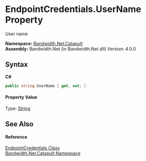 ﻿# EndpointCredentials.UserName Property 
 

User name

**Namespace:**&nbsp;<a href ="N_Bandwidth_Net_Catapult.md">Bandwidth.Net.Catapult</a><br />**Assembly:**&nbsp;Bandwidth.Net (in Bandwidth.Net.dll) Version: 4.0.0

## Syntax

**C#**<br />
``` C#
public string UserName { get; set; }
```


#### Property Value
Type: <a href="http://msdn2.microsoft.com/en-us/library/s1wwdcbf" target="_blank">String</a>

## See Also


#### Reference
<a href ="T_Bandwidth_Net_Catapult_EndpointCredentials.md">EndpointCredentials Class</a><br /><a href ="N_Bandwidth_Net_Catapult.md">Bandwidth.Net.Catapult Namespace</a><br />